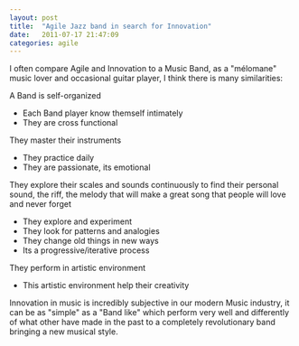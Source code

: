 ```yaml
---
layout: post
title:  "Agile Jazz band in search for Innovation"
date:   2011-07-17 21:47:09
categories: agile
---
```


I often compare Agile and Innovation to a Music Band, as a "mélomane" music lover and occasional guitar player, I think there is many similarities:

A Band is self-organized

* Each Band player know themself intimately
* They are cross functional

They master their instruments

* They practice daily
* They are passionate, its emotional


They explore their scales and sounds continuously to find their personal sound, the riff, the melody that will make a great song that people will love and never forget

* They explore and experiment
* They look for patterns and analogies
* They change old things in new ways
* Its a progressive/iterative process

They perform in artistic environment

* This artistic environment help their creativity

Innovation in music is incredibly subjective in our modern Music industry, it can be as "simple" as a "Band like" which perform very well and differently of what other have made in the past to a completely revolutionary band bringing a new musical style.
